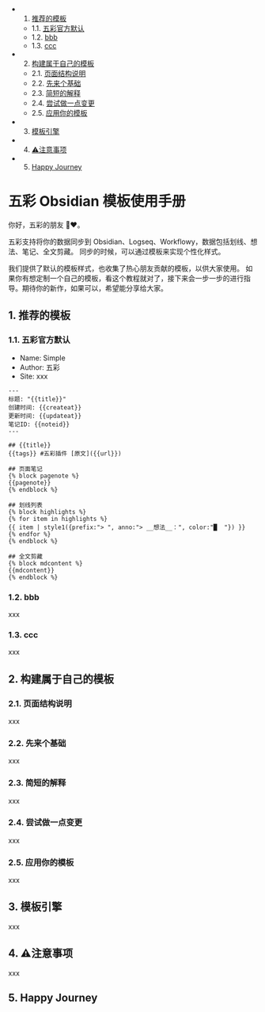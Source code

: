 <!-- vscode-markdown-toc -->
* 1. [推荐的模板](#)
	* 1.1. [五彩官方默认](#-1)
	* 1.2. [bbb](#bbb)
	* 1.3. [ccc](#ccc)
* 2. [构建属于自己的模板](#-1)
	* 2.1. [页面结构说明](#-1)
	* 2.2. [先来个基础](#-1)
	* 2.3. [简短的解释](#-1)
	* 2.4. [尝试做一点变更](#-1)
	* 2.5. [应用你的模板](#-1)
* 3. [模板引擎](#-1)
* 4. [⚠️注意事项](#-1)
* 5. [Happy Journey](#HappyJourney)

<!-- vscode-markdown-toc-config
	numbering=true
	autoSave=true
	/vscode-markdown-toc-config -->
<!-- /vscode-markdown-toc -->
# 五彩 Obsidian 模板使用手册
你好，五彩的朋友 🤝❤️。

五彩支持将你的数据同步到 Obsidian、Logseq、Workflowy，数据包括划线、想法、笔记、全文剪藏。
同步的时候，可以通过模板来实现个性化样式。

我们提供了默认的模板样式，也收集了热心朋友贡献的模板，以供大家使用。
如果你有想定制一个自己的模板，看这个教程就对了，接下来会一步一步的进行指导。期待你的新作，如果可以，希望能分享给大家。

##  1. <a name=''></a>推荐的模板

###  1.1. <a name='-1'></a>五彩官方默认 
- Name: Simple
- Author: 五彩
- Site: xxx

```jinja2
---
标题: "{{title}}"
创建时间: {{createat}}
更新时间: {{updateat}}
笔记ID: {{noteid}}
---

## {{title}} 
{{tags}} #五彩插件 [原文]({{url}})

## 页面笔记
{% block pagenote %}
{{pagenote}}
{% endblock %}

## 划线列表
{% block highlights %}
{% for item in highlights %}
{{ item | style1({prefix:"> ", anno:"> __想法__：", color:"█  "}) }}
{% endfor %}
{% endblock %}

## 全文剪藏
{% block mdcontent %}
{{mdcontent}}
{% endblock %}
```


###  1.2. <a name='bbb'></a>bbb
xxx

###  1.3. <a name='ccc'></a>ccc
xxx

##  2. <a name='-1'></a>构建属于自己的模板

###  2.1. <a name='-1'></a>页面结构说明
xxx

###  2.2. <a name='-1'></a>先来个基础
xxx

###  2.3. <a name='-1'></a>简短的解释
xxx

###  2.4. <a name='-1'></a>尝试做一点变更
xxx

###  2.5. <a name='-1'></a>应用你的模板
xxx

##  3. <a name='-1'></a>模板引擎
xxx

##  4. <a name='-1'></a>⚠️注意事项
xxx

##  5. <a name='HappyJourney'></a>Happy Journey